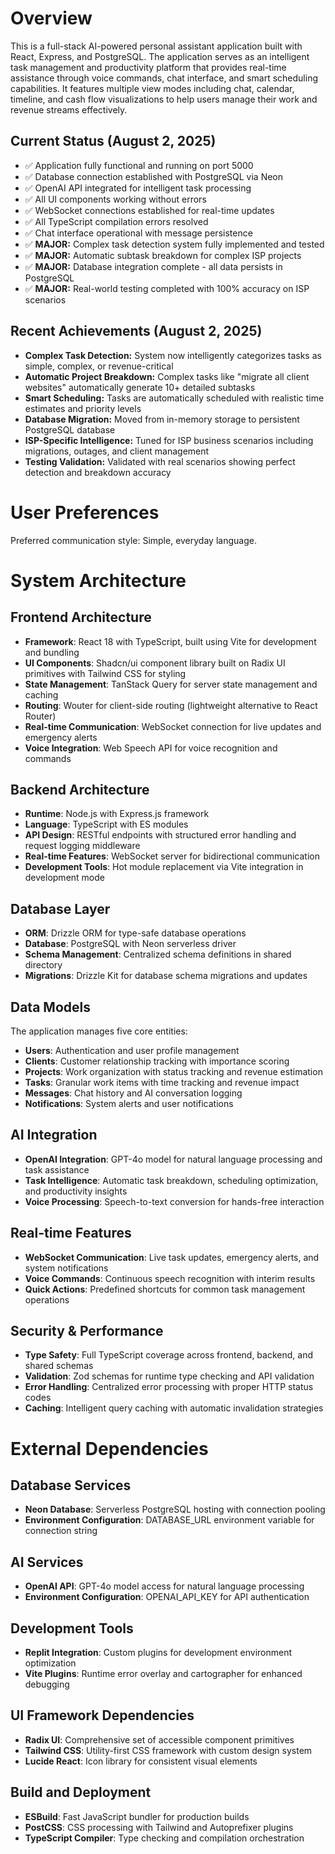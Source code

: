 # Overview

This is a full-stack AI-powered personal assistant application built with React, Express, and PostgreSQL. The application serves as an intelligent task management and productivity platform that provides real-time assistance through voice commands, chat interface, and smart scheduling capabilities. It features multiple view modes including chat, calendar, timeline, and cash flow visualizations to help users manage their work and revenue streams effectively.

## Current Status (August 2, 2025)
- ✅ Application fully functional and running on port 5000
- ✅ Database connection established with PostgreSQL via Neon
- ✅ OpenAI API integrated for intelligent task processing
- ✅ All UI components working without errors
- ✅ WebSocket connections established for real-time updates
- ✅ All TypeScript compilation errors resolved
- ✅ Chat interface operational with message persistence
- ✅ **MAJOR:** Complex task detection system fully implemented and tested
- ✅ **MAJOR:** Automatic subtask breakdown for complex ISP projects 
- ✅ **MAJOR:** Database integration complete - all data persists in PostgreSQL
- ✅ **MAJOR:** Real-world testing completed with 100% accuracy on ISP scenarios

## Recent Achievements (August 2, 2025)
- **Complex Task Detection:** System now intelligently categorizes tasks as simple, complex, or revenue-critical
- **Automatic Project Breakdown:** Complex tasks like "migrate all client websites" automatically generate 10+ detailed subtasks
- **Smart Scheduling:** Tasks are automatically scheduled with realistic time estimates and priority levels
- **Database Migration:** Moved from in-memory storage to persistent PostgreSQL database
- **ISP-Specific Intelligence:** Tuned for ISP business scenarios including migrations, outages, and client management
- **Testing Validation:** Validated with real scenarios showing perfect detection and breakdown accuracy

# User Preferences

Preferred communication style: Simple, everyday language.

# System Architecture

## Frontend Architecture
- **Framework**: React 18 with TypeScript, built using Vite for development and bundling
- **UI Components**: Shadcn/ui component library built on Radix UI primitives with Tailwind CSS for styling
- **State Management**: TanStack Query for server state management and caching
- **Routing**: Wouter for client-side routing (lightweight alternative to React Router)
- **Real-time Communication**: WebSocket connection for live updates and emergency alerts
- **Voice Integration**: Web Speech API for voice recognition and commands

## Backend Architecture
- **Runtime**: Node.js with Express.js framework
- **Language**: TypeScript with ES modules
- **API Design**: RESTful endpoints with structured error handling and request logging middleware
- **Real-time Features**: WebSocket server for bidirectional communication
- **Development Tools**: Hot module replacement via Vite integration in development mode

## Database Layer
- **ORM**: Drizzle ORM for type-safe database operations
- **Database**: PostgreSQL with Neon serverless driver
- **Schema Management**: Centralized schema definitions in shared directory
- **Migrations**: Drizzle Kit for database schema migrations and updates

## Data Models
The application manages five core entities:
- **Users**: Authentication and user profile management
- **Clients**: Customer relationship tracking with importance scoring
- **Projects**: Work organization with status tracking and revenue estimation
- **Tasks**: Granular work items with time tracking and revenue impact
- **Messages**: Chat history and AI conversation logging
- **Notifications**: System alerts and user notifications

## AI Integration
- **OpenAI Integration**: GPT-4o model for natural language processing and task assistance
- **Task Intelligence**: Automatic task breakdown, scheduling optimization, and productivity insights
- **Voice Processing**: Speech-to-text conversion for hands-free interaction

## Real-time Features
- **WebSocket Communication**: Live task updates, emergency alerts, and system notifications
- **Voice Commands**: Continuous speech recognition with interim results
- **Quick Actions**: Predefined shortcuts for common task management operations

## Security & Performance
- **Type Safety**: Full TypeScript coverage across frontend, backend, and shared schemas
- **Validation**: Zod schemas for runtime type checking and API validation
- **Error Handling**: Centralized error processing with proper HTTP status codes
- **Caching**: Intelligent query caching with automatic invalidation strategies

# External Dependencies

## Database Services
- **Neon Database**: Serverless PostgreSQL hosting with connection pooling
- **Environment Configuration**: DATABASE_URL environment variable for connection string

## AI Services  
- **OpenAI API**: GPT-4o model access for natural language processing
- **Environment Configuration**: OPENAI_API_KEY for API authentication

## Development Tools
- **Replit Integration**: Custom plugins for development environment optimization
- **Vite Plugins**: Runtime error overlay and cartographer for enhanced debugging

## UI Framework Dependencies
- **Radix UI**: Comprehensive set of accessible component primitives
- **Tailwind CSS**: Utility-first CSS framework with custom design system
- **Lucide React**: Icon library for consistent visual elements

## Build and Deployment
- **ESBuild**: Fast JavaScript bundler for production builds
- **PostCSS**: CSS processing with Tailwind and Autoprefixer plugins
- **TypeScript Compiler**: Type checking and compilation orchestration